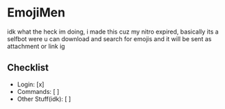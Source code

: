 # EmojiMen
idk what the heck im doing, i made this cuz my nitro expired, basically its a selfbot were u can download and search for emojis and it will be sent as attachment or link ig

## Checklist
- Login: [x]
- Commands: [ ]
- Other Stuff(idk): [ ]
